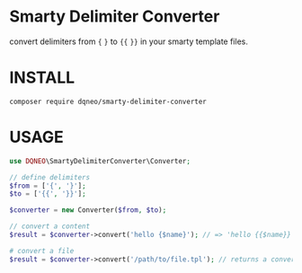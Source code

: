 # Smarty Delimiter Converter

convert delimiters from `{` `}` to `{{`  `}}` in your smarty template files.

# INSTALL

```
composer require dqneo/smarty-delimiter-converter
```

# USAGE

```php
use DQNEO\SmartyDelimiterConverter\Converter;

// define delimiters
$from = ['{', '}'];
$to = ['{{', '}}'];

$converter = new Converter($from, $to);

// convert a content
$result = $converter->convert('hello {$name}'); // => 'hello {{$name}}'

# convert a file
$result = $converter->convert('/path/to/file.tpl'); // returns a converted content

```

